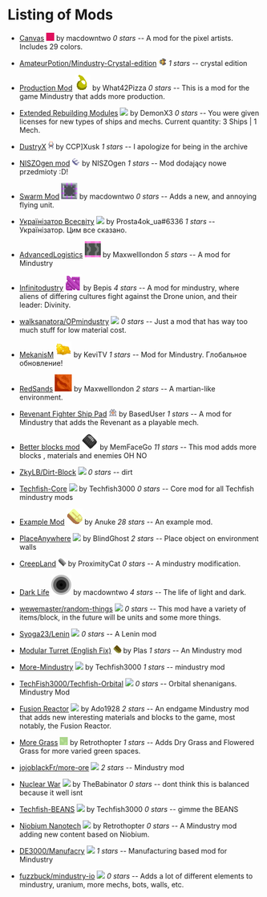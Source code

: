 
# Listing of Mods


  - [Canvas](https://github.com/ZkyLB/Canvas) ![ ](images/canvas-icon.png) by  macdowntwo *0 stars* -- A mod for the pixel artists. Includes 29 colors.

  - [AmateurPotion/Mindustry-Crystal-edition](https://github.com/AmateurPotion/Mindustry-Crystal-edition) ![ ](images/mindustry-crystal-edition-icon.png)  *1 stars* -- crystal edition

  - [Production Mod](https://github.com/What42Pizza/Mindustry-Production-Mod) ![ ](images/mindustry-production-mod-icon.png) by What42Pizza *0 stars* -- This is a mod for the game Mindustry that adds more production.

  - [Extended Rebuilding Modules](https://github.com/DemonX3/DemonX3-ERM) ![ ](images/extended-rebuilding-modules-icon.png) by DemonX3 *0 stars* -- You were given licenses for new types of ships and mechs. Current quantity: 3 Ships | 1 Mech.

  - [DustryX](https://github.com/Xusk947/DustryX) ![ ](images/dustryx-icon.png) by ССР]Xusk *1 stars* -- I apologize for being in the archive

  - [NISZOgen mod](https://github.com/niszogen/mindustrymod1) ![ ](images/mindustrymod1-icon.png) by NISZOgen *1 stars* -- Mod dodający nowe przedmioty :D!

  - [Swarm Mod](https://github.com/ZkyLB/Swarm-Mod) ![ ](images/swarm-mod-icon.png) by  macdowntwo *0 stars* -- Adds a new, and annoying flying unit.

  - [Українізатор Всесвіту](https://github.com/Prosta4okua/Ukrajinisator) ![ ](images/ukrajinisator-icon.png) by Prosta4ok_ua#6336 *1 stars* -- Українізатор. Цим все сказано.

  - [AdvancedLogistics](https://github.com/Maxwelllondon92/AdvancedLogisticsMod) ![ ](images/advancedlogisticsmod-icon.png) by Maxwelllondon *5 stars* -- A mod for Mindustry

  - [Infinitodustry](https://github.com/ThatOneBepis/Infinitodustry) ![ ](images/infinitodustry-icon.png) by  Bepis *4 stars* -- A mod for mindustry, where aliens of differing cultures fight against the Drone union, and their leader: Divinity. 

  - [walksanatora/OPmindustry](https://github.com/walksanatora/OPmindustry) ![ ](images/opmindustry-icon.png)  *0 stars* -- Just a mod that has way too much stuff for low material cost.

  - [MekanisM](https://github.com/KeviTV/MekanisM) ![ ](images/mekanism-icon.png) by KeviTV *1 stars* -- Mod for Mindustry. Глобальное обновление!

  - [RedSands](https://github.com/Maxwelllondon92/RedSands) ![ ](images/redsands-icon.png) by Maxwelllondon *2 stars* -- A martian-like environment.

  - [Revenant Fighter Ship Pad](https://github.com/BasedUser/RevenantMod) ![ ](images/revenantmod-icon.png) by BasedUser *1 stars* -- A mod for Mindustry that adds the Revenant as a playable mech.

  - [Better blocks mod](https://github.com/MemFaceGo/Better-Blocks-Mod) ![ ](images/better-blocks-mod-icon.png) by MemFaceGo *11 stars* -- This mod adds more blocks , materials and enemies OH NO

  - [ZkyLB/Dirt-Block](https://github.com/ZkyLB/Dirt-Block) ![ ](images/dirt-block-icon.png)  *0 stars* -- dirt

  - [Techfish-Core](https://github.com/TechFish3000/Techfish-Core) ![ ](images/techfish-core-icon.png) by Techfish3000 *0 stars* -- Core mod for all Techfish mindustry mods

  - [Example Mod](https://github.com/Anuken/ExampleMod) ![ ](images/examplemod-icon.png) by Anuke *28 stars* -- An example mod.

  - [PlaceAnywhere](https://github.com/BlindGhostPL/PlaceAnywhere) ![ ](images/placeanywhere-icon.png) by BlindGhost *2 stars* -- Place object on environment walls

  - [CreepLand](https://github.com/ProximityCatz/CreepLand) ![ ](images/creepland-icon.png) by ProximityCat *0 stars* -- A mindustry modification.

  - [Dark Life](https://github.com/ZkyLB/Dark-Life) ![ ](images/dark-life-icon.png) by  macdowntwo *4 stars* -- The life of light and dark.

  - [wewemaster/random-things](https://github.com/wewemaster/random-things) ![ ](images/random-things-icon.png)  *0 stars* -- This mod have a variety of items/block, in the future will be units and some more things.

  - [Syoga23/Lenin](https://github.com/Syoga23/Lenin) ![ ](images/lenin-icon.png)  *0 stars* -- A Lenin mod

  - [Modular Turret (English Fix)](https://github.com/xhz313123/Modular-Turret) ![ ](images/modular-turret-icon.png) by Plas *1 stars* -- An Mindustry mod

  - [More-Mindustry](https://github.com/TechFish3000/More-Mindustry) ![ ](images/more-mindustry-icon.png) by Techfish3000 *1 stars* -- mindustry mod

  - [TechFish3000/Techfish-Orbital](https://github.com/TechFish3000/Techfish-Orbital) ![ ](images/techfish-orbital-icon.png)  *0 stars* -- Orbital shenanigans. Mindustry Mod

  - [Fusion Reactor](https://github.com/ado1928/Fusion-Reactor-mod) ![ ](images/fusion-reactor-mod-icon.png) by Ado1928 *2 stars* -- An endgame Mindustry mod that adds new interesting materials and blocks to the game, most notably, the Fusion Reactor.

  - [More Grass](https://github.com/Retrothopter/More-Grass) ![ ](images/more-grass-icon.png) by Retrothopter *1 stars* -- Adds Dry Grass and Flowered Grass for more varied green spaces.

  - [jojoblackFr/more-ore](https://github.com/jojoblackFr/more-ore) ![ ](images/more-ore-icon.png)  *2 stars* -- Mindustry mod

  - [Nuclear War](https://github.com/TheBabinator/NuclearWar) ![ ](images/nuclearwar-icon.png) by TheBabinator *0 stars* -- dont think this is balanced because it well isnt

  - [Techfish-BEANS](https://github.com/TechFish3000/Techfish-BEANS) ![ ](images/techfish-beans-icon.png) by Techfish3000 *0 stars* -- gimme the BEANS

  - [Niobium Nanotech](https://github.com/Retrothopter/Niobium-Nanotech) ![ ](images/niobium-nanotech-icon.png) by Retrothopter *0 stars* -- A Mindustry mod adding new content based on Niobium.

  - [DE3000/Manufacry](https://github.com/DE3000/Manufacry) ![ ](images/manufacry-icon.png)  *1 stars* -- Manufacturing based mod for Mindustry

  - [fuzzbuck/mindustry-io](https://github.com/fuzzbuck/mindustry-io) ![ ](images/mindustry-io-icon.png)  *0 stars* -- Adds a lot of different elements to mindustry, uranium, more mechs, bots, walls, etc.

